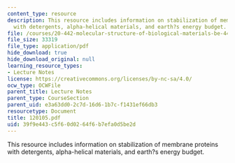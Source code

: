 ```yaml
---
content_type: resource
description: This resource includes information on stabilization of membrane proteins
  with detergents, alpha-helical materials, and earth?s energy budget.
file: /courses/20-442-molecular-structure-of-biological-materials-be-442-fall-2005/39f9e443c5f60d0264f6b7efa0d5be2d_120105.pdf
file_size: 33319
file_type: application/pdf
hide_download: true
hide_download_original: null
learning_resource_types:
- Lecture Notes
license: https://creativecommons.org/licenses/by-nc-sa/4.0/
ocw_type: OCWFile
parent_title: Lecture Notes
parent_type: CourseSection
parent_uid: e3a63dd0-2c7d-16d6-1b7c-f1431ef66db3
resourcetype: Document
title: 120105.pdf
uid: 39f9e443-c5f6-0d02-64f6-b7efa0d5be2d
---
```

This resource includes information on stabilization of membrane proteins with detergents, alpha-helical materials, and earth?s energy budget.